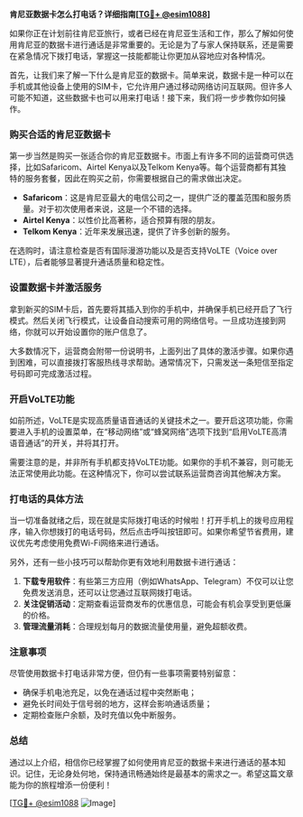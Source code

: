 **肯尼亚数据卡怎么打电话？详细指南[[TG💪+ @esim1088](https://t.me/s/esim1088)]**

如果你正在计划前往肯尼亚旅行，或者已经在肯尼亚生活和工作，那么了解如何使用肯尼亚的数据卡进行通话是非常重要的。无论是为了与家人保持联系，还是需要在紧急情况下拨打电话，掌握这一技能都能让你更加从容地应对各种情况。

首先，让我们来了解一下什么是肯尼亚的数据卡。简单来说，数据卡是一种可以在手机或其他设备上使用的SIM卡，它允许用户通过移动网络访问互联网。但许多人可能不知道，这些数据卡也可以用来打电话！接下来，我们将一步步教你如何操作。

### 购买合适的肯尼亚数据卡

第一步当然是购买一张适合你的肯尼亚数据卡。市面上有许多不同的运营商可供选择，比如Safaricom、Airtel Kenya以及Telkom Kenya等。每个运营商都有其独特的服务套餐，因此在购买之前，你需要根据自己的需求做出决定。

- **Safaricom**：这是肯尼亚最大的电信公司之一，提供广泛的覆盖范围和服务质量。对于初次使用者来说，这是一个不错的选择。
- **Airtel Kenya**：以性价比高著称，适合预算有限的朋友。
- **Telkom Kenya**：近年来发展迅速，提供了许多创新的服务。

在选购时，请注意检查是否有国际漫游功能以及是否支持VoLTE（Voice over LTE），后者能够显著提升通话质量和稳定性。

### 设置数据卡并激活服务

拿到新买的SIM卡后，首先要将其插入到你的手机中，并确保手机已经开启了飞行模式。然后关闭飞行模式，让设备自动搜索可用的网络信号。一旦成功连接到网络，你就可以开始设置你的账户信息了。

大多数情况下，运营商会附带一份说明书，上面列出了具体的激活步骤。如果你遇到困难，可以直接拨打客服热线寻求帮助。通常情况下，只需发送一条短信至指定号码即可完成激活过程。

### 开启VoLTE功能

如前所述，VoLTE是实现高质量语音通话的关键技术之一。要开启这项功能，你需要进入手机的设置菜单，在“移动网络”或“蜂窝网络”选项下找到“启用VoLTE高清语音通话”的开关，并将其打开。

需要注意的是，并非所有手机都支持VoLTE功能。如果你的手机不兼容，则可能无法正常使用此功能。在这种情况下，你可以尝试联系运营商咨询其他解决方案。

### 打电话的具体方法

当一切准备就绪之后，现在就是实际拨打电话的时候啦！打开手机上的拨号应用程序，输入你想拨打的电话号码，然后点击呼叫按钮即可。如果你希望节省费用，建议优先考虑使用免费Wi-Fi网络来进行通话。

另外，还有一些小技巧可以帮助你更有效地利用数据卡进行通话：

1. **下载专用软件**：有些第三方应用（例如WhatsApp、Telegram）不仅可以让您免费发送消息，还可以让您通过互联网拨打电话。
2. **关注促销活动**：定期查看运营商发布的优惠信息，可能会有机会享受到更低廉的价格。
3. **管理流量消耗**：合理规划每月的数据流量使用量，避免超额收费。

### 注意事项

尽管使用数据卡打电话非常方便，但仍有一些事项需要特别留意：

- 确保手机电池充足，以免在通话过程中突然断电；
- 避免长时间处于信号弱的地方，这样会影响通话质量；
- 定期检查账户余额，及时充值以免中断服务。

### 总结

通过以上介绍，相信你已经掌握了如何使用肯尼亚的数据卡来进行通话的基本知识。记住，无论身处何地，保持通讯畅通始终是最基本的需求之一。希望这篇文章能为你的旅程增添一份便利！

[[TG💪+ @esim1088](https://t.me/s/esim1088) ![Image](https://i.postimg.cc/4NQfJmqS/Snipaste-2025-05-13-00-14-12.png)]